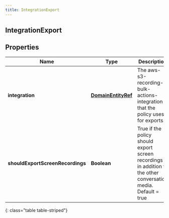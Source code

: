 ```yaml
---
title: IntegrationExport
---
```


## IntegrationExport

## Properties

| Name                             | Type                                                           | Description                                                                                                    | Notes      |
| -------------------------------- | -------------------------------------------------------------- | -------------------------------------------------------------------------------------------------------------- | ---------- |
| **integration**                  | <!----><!---->[**DomainEntityRef**](DomainEntityRef.md)<!----> | The aws-s3-recording-bulk-actions-integration that the policy uses for exports.                                |            |
| **shouldExportScreenRecordings** | <!----><!---->**Boolean**<!---->                               | True if the policy should export screen recordings in addition to the other conversation media. Default = true | [optional] |

{: class="table table-striped"}
